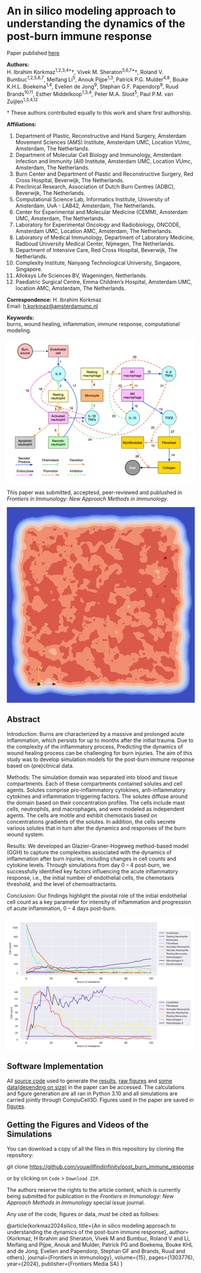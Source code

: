 # An in silico modeling approach to understanding the dynamics of the post-burn immune response
Paper published [here](https://www.frontiersin.org/journals/immunology/articles/10.3389/fimmu.2024.1303776/full)

**Authors:**  
H. Ibrahim Korkmaz<sup>1,2,3,4*</sup>†, Vivek M. Sheraton<sup>5,6,7*</sup>†, Roland V. Bumbuc<sup>1,2,5,6,7</sup>, Meifang Li<sup>5</sup>, Anouk Pijpe<sup>1,3</sup>, Patrick P.G. Mulder<sup>4,8</sup>, Bouke K.H.L. Boekema<sup>1,4</sup>, Evelien de Jong<sup>9</sup>, Stephan G.F. Papendorp<sup>9</sup>, Ruud Brands<sup>10,11</sup>, Esther Middelkoop<sup>1,3,4</sup>, Peter M.A. Sloot<sup>5</sup>, Paul P.M. van Zuijlen<sup>1,3,4,12</sup>

† These authors contributed equally to this work and share first authorship.

**Affiliations:**
1. Department of Plastic, Reconstructive and Hand Surgery, Amsterdam Movement Sciences (AMS) Institute, Amsterdam UMC, Location VUmc, Amsterdam, The Netherlands.
2. Department of Molecular Cell Biology and Immunology, Amsterdam Infection and Immunity (AII) Institute, Amsterdam UMC, Location VUmc, Amsterdam, The Netherlands.
3. Burn Center and Department of Plastic and Reconstructive Surgery, Red Cross Hospital, Beverwijk, The Netherlands.
4. Preclinical Research, Association of Dutch Burn Centres (ADBC), Beverwijk, The Netherlands.
5. Computational Science Lab, Informatics Institute, University of Amsterdam, UvA - LAB42, Amsterdam, The Netherlands.
6. Center for Experimental and Molecular Medicine (CEMM), Amsterdam UMC, Amsterdam, The Netherlands.
7. Laboratory for Experimental Oncology and Radiobiology, ONCODE, Amsterdam UMC, Location AMC, Amsterdam, The Netherlands.
8. Laboratory of Medical Immunology, Department of Laboratory Medicine, Radboud University Medical Center, Nijmegen, The Netherlands.
9. Department of Intensive Care, Red Cross Hospital, Beverwijk, The Netherlands.
10. Complexity Institute, Nanyang Technological University, Singapore, Singapore.
11. Alloksys Life Sciences BV, Wageningen, Netherlands.
12. Paediatric Surgical Centre, Emma Children’s Hospital, Amsterdam UMC, location AMC, Amsterdam, The Netherlands.

**Correspondence:**
H. Ibrahim Korkmaz  
Email: h.korkmaz@amsterdamumc.nl

**Keywords:**  
burns, wound healing, inflammation, immune response, computational modeling.

![Image](https://github.com/youwillfindinfinity/post_burn_immune_response/blob/main/Paper_figures/Figure%201/flow%20chart%20of%20conceptual%20model.png)

This paper was submitted, acceptesd, peer-reviewed and publushed in *Frontiers in Immunology: New Approach Methods in Immunology*.

![Image](https://github.com/youwillfindinfinity/post_burn_immune_response/blob/8f2af0e6082c1acdeabf84115769948ae6816db4/endothelial_experiment_fixed_modulus/E4/2D%20data/iter_4_il8_700kmcs.png)

## Abstract

Introduction: Burns are characterized by a massive and prolonged acute inflammation, which persists for up to months after the initial trauma. Due to the complexity of the inflammatory process, Predicting the dynamics of wound healing process can be challenging for burn injuries. The aim of this study was to develop simulation models for the post-burn immune response based on (pre)clinical data.

Methods: The simulation domain was separated into blood and tissue compartments. Each of these compartments contained solutes and cell agents. Solutes comprise pro-inflammatory cytokines, anti-inflammatory cytokines and inflammation triggering factors. The solutes diffuse around the domain based on their concentration profiles. The cells include mast cells, neutrophils, and macrophages, and were modeled as independent agents. The cells are motile and exhibit chemotaxis based on concentrations gradients of the solutes. In addition, the cells secrete various solutes that in turn alter the dynamics and responses of the burn wound system.

Results: We developed an Glazier-Graner-Hogeweg method-based model (GGH) to capture the complexities associated with the dynamics of inflammation after burn injuries, including changes in cell counts and cytokine levels. Through simulations from day 0 – 4 post-burn, we successfully identified key factors influencing the acute inflammatory response, i.e., the initial number of endothelial cells, the chemotaxis threshold, and the level of chemoattractants.

Conclusion: Our findings highlight the pivotal role of the initial endothelial cell count as a key parameter for intensity of inflammation and progression of acute inflammation, 0 – 4 days post-burn.

![Image](https://github.com/youwillfindinfinity/post_burn_immune_response/blob/main/Simulation%20results/FIgures%20and%20comparisons/cell_count_data_E1.png)


## Software Implementation

All [source code](https://github.com/youwillfindinfinity/post_burn_immune_response/tree/8724f978fbc22f7aa8acb01098d3450ec607c277/Code) used to generate the [results](https://github.com/youwillfindinfinity/post_burn_immune_response/tree/65fa78e7835fa46f80284881e243a8567832f673/Simulation%20results), [raw figures](https://github.com/youwillfindinfinity/post_burn_immune_response/tree/8724f978fbc22f7aa8acb01098d3450ec607c277/Simulation%20results/FIgures%20and%20comparisons) and [some data(depending on size)](https://github.com/youwillfindinfinity/post_burn_immune_response/tree/8724f978fbc22f7aa8acb01098d3450ec607c277/Simulation%20results) in the paper can be accessed. The calculations and figure generation are all ran in Python 3.10 and all simulations are carried jointly through CompuCell3D. Figures used in the paper are saved in [figures](https://github.com/youwillfindinfinity/post_burn_immune_response/tree/8724f978fbc22f7aa8acb01098d3450ec607c277/Paper_figures).

## Getting the Figures and Videos of the Simulations

You can download a copy of all the files in this repository by cloning the repository:

git clone https://github.com/youwillfindinfinity/post_burn_immune_response


or by clicking on `Code` > `Download ZIP`.

The authors reserve the rights to the article content, which is currently being submitted for publication in the *Frontiers in Immunology: New Approach Methods in Immunology* special issue journal.

Any use of the code, figures or data, must be cited as follows:

@article{korkmaz2024silico,
  title={An in silico modeling approach to understanding the dynamics of the post-burn immune response},
  author={Korkmaz, H Ibrahim and Sheraton, Vivek M and Bumbuc, Roland V and Li, Meifang and Pijpe, Anouk and Mulder, Patrick PG and Boekema, Bouke KHL and de Jong, Evelien and Papendorp, Stephan GF and Brands, Ruud and others},
  journal={Frontiers in immunology},
  volume={15},
  pages={1303776},
  year={2024},
  publisher={Frontiers Media SA}
}
